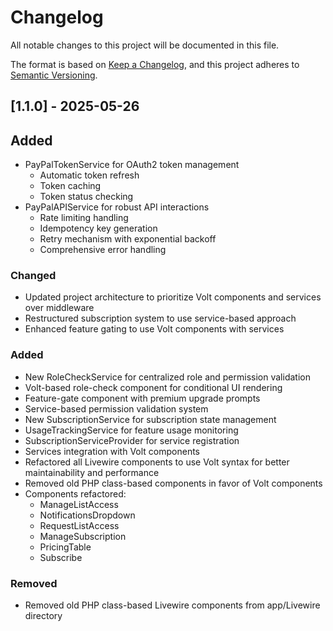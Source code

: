 # Changelog

All notable changes to this project will be documented in this file.

The format is based on [Keep a Changelog](https://keepachangelog.com/en/1.0.0/),
and this project adheres to [Semantic Versioning](https://semver.org/spec/v2.0.0.html).

## [1.1.0] - 2025-05-26

## Added
- PayPalTokenService for OAuth2 token management
  - Automatic token refresh
  - Token caching
  - Token status checking
- PayPalAPIService for robust API interactions
  - Rate limiting handling
  - Idempotency key generation
  - Retry mechanism with exponential backoff
  - Comprehensive error handling

### Changed
- Updated project architecture to prioritize Volt components and services over middleware
- Restructured subscription system to use service-based approach
- Enhanced feature gating to use Volt components with services

### Added
- New RoleCheckService for centralized role and permission validation
- Volt-based role-check component for conditional UI rendering
- Feature-gate component with premium upgrade prompts
- Service-based permission validation system
- New SubscriptionService for subscription state management
- UsageTrackingService for feature usage monitoring
- SubscriptionServiceProvider for service registration
- Services integration with Volt components
- Refactored all Livewire components to use Volt syntax for better maintainability and performance
- Removed old PHP class-based components in favor of Volt components
- Components refactored:
  - ManageListAccess
  - NotificationsDropdown
  - RequestListAccess
  - ManageSubscription
  - PricingTable
  - Subscribe

### Removed
- Removed old PHP class-based Livewire components from app/Livewire directory